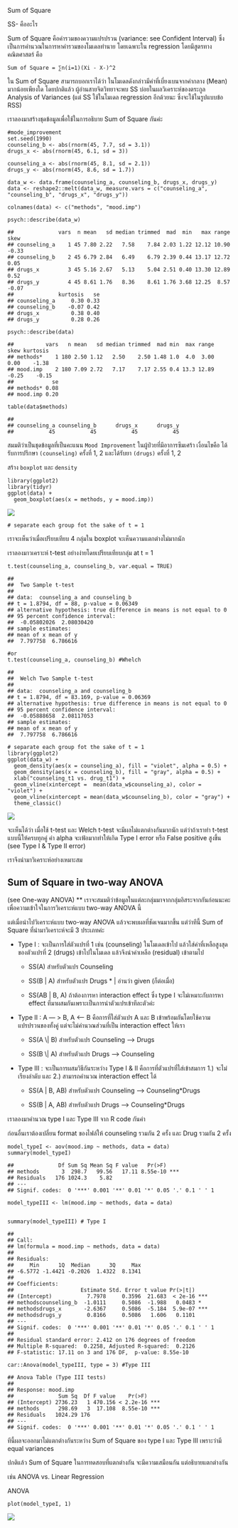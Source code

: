 Sum of Square

SS- คืออะไร

Sum of Square คือค่ารวมของความแปรปรวน (variance: see Confident Interval)
ซึ่งเป็นการคำนวณในการหาค่ารวมของโมเดลทำนาย โดยเฉพาะใน regression
โดยมีสูตรทางคณิตศาสตร์ คือ

    Sum of Square = ∑n(i=1)(Xi - X-)^2

ใน Sum of Square สามารถบอกเราได้ว่า
ในโมเดลดังกล่าวมีค่าที่เบี่ยงเบนจากค่ากลาง (Mean) มากน้อยเพียงใด
โดยปกติแล้ว ผู้อ่านสายจิตวิทยาจะพบ SS บ่อยในผลวิเคราะห์ของตระกูล
Analysis of Variances (แต่ SS ใช้ในโมเดล regression อีกด้วยนะ
ซึ่งจะใช้ในรูปแบบข้อ RSS)

เราลองมาสร้างชุดข้อมูลเพื่อใช้ในการอธิบาย Sum of Square กันค่ะ

    #mode_improvement
    set.seed(1990)
    counseling_b <- abs(rnorm(45, 7.7, sd = 3.1))
    drugs_x <- abs(rnorm(45, 6.1, sd = 3))

    counseling_a <- abs(rnorm(45, 8.1, sd = 2.1))
    drugs_y <- abs(rnorm(45, 8.6, sd = 1.7))

    data_w <- data.frame(counseling_a, counseling_b, drugs_x, drugs_y)
    data <- reshape2::melt(data_w, measure.vars = c("counseling_a", "counseling_b", "drugs_x", "drugs_y"))

    colnames(data) <- c("methods", "mood.imp")

    psych::describe(data_w)

    ##              vars  n mean   sd median trimmed  mad  min   max range  skew
    ## counseling_a    1 45 7.80 2.22   7.58    7.84 2.03 1.22 12.12 10.90 -0.33
    ## counseling_b    2 45 6.79 2.84   6.49    6.79 2.39 0.44 13.17 12.72  0.05
    ## drugs_x         3 45 5.16 2.67   5.13    5.04 2.51 0.40 13.30 12.89  0.52
    ## drugs_y         4 45 8.61 1.76   8.36    8.61 1.76 3.68 12.25  8.57 -0.07
    ##              kurtosis   se
    ## counseling_a     0.30 0.33
    ## counseling_b    -0.07 0.42
    ## drugs_x          0.38 0.40
    ## drugs_y          0.28 0.26

    psych::describe(data)

    ##          vars   n mean   sd median trimmed  mad min  max range  skew kurtosis
    ## methods*    1 180 2.50 1.12   2.50    2.50 1.48 1.0  4.0  3.00  0.00    -1.38
    ## mood.imp    2 180 7.09 2.72   7.17    7.17 2.55 0.4 13.3 12.89 -0.25    -0.15
    ##            se
    ## methods* 0.08
    ## mood.imp 0.20

    table(data$methods)

    ## 
    ## counseling_a counseling_b      drugs_x      drugs_y 
    ##           45           45           45           45

สมมติว่าเป็นชุดข้อมูลที่เป็นคะแนน `Mood Improvement`
ในผู้ป่วยที่มีอาการซึมเศร้า เงื่อนไขคือ ได้รับการปรึกษา `(counseling)`
ครั้งที่ 1, 2 และได้รับยา `(drugs)` ครั้งที่ 1, 2

สร้าง `boxplot` และ `density`

    library(ggplot2)
    library(tidyr)
    ggplot(data) +
      geom_boxplot(aes(x = methods, y = mood.imp))

![](Sum_of_Sq_files/figure-markdown_strict/unnamed-chunk-2-1.png)

    # separate each group fot the sake of t = 1

เราจะเห็นว่าเมื่อเปรียบเทียบ 4 กลุ่มใน boxplot
จะเห็นความแตกต่างไม่มากนัก

เราลองมาวเคราะห์ t-test อย่างง่ายโดยเปรียบเทียบกลุ่ม at t = 1

    t.test(counseling_a, counseling_b, var.equal = TRUE)

    ## 
    ##  Two Sample t-test
    ## 
    ## data:  counseling_a and counseling_b
    ## t = 1.8794, df = 88, p-value = 0.06349
    ## alternative hypothesis: true difference in means is not equal to 0
    ## 95 percent confidence interval:
    ##  -0.05802026  2.08030420
    ## sample estimates:
    ## mean of x mean of y 
    ##  7.797758  6.786616

    #or
    t.test(counseling_a, counseling_b) #Whelch

    ## 
    ##  Welch Two Sample t-test
    ## 
    ## data:  counseling_a and counseling_b
    ## t = 1.8794, df = 83.169, p-value = 0.06369
    ## alternative hypothesis: true difference in means is not equal to 0
    ## 95 percent confidence interval:
    ##  -0.05888658  2.08117053
    ## sample estimates:
    ## mean of x mean of y 
    ##  7.797758  6.786616

    # separate each group fot the sake of t = 1
    library(ggplot2)
    ggplot(data_w) +
      geom_density(aes(x = counseling_a), fill = "violet", alpha = 0.5) +
      geom_density(aes(x = counseling_b), fill = "gray", alpha = 0.5) +
      xlab("counseling_t1 vs. drug_t1") +
      geom_vline(xintercept =  mean(data_w$counseling_a), color = "violet") +
      geom_vline(xintercept = mean(data_w$counseling_b), color = "gray") +
      theme_classic()

![](Sum_of_Sq_files/figure-markdown_strict/unnamed-chunk-3-1.png)

จะเห็นได้ว่า เมื่อใช้ t-test และ Welch t-test จะมีผลไม่แตกต่างกันมากนัก
แต่ว่าถ้าเราทำ t-test แบบนี้ให้ครบทุกคู่ ค่า alpha จะเฟ้อมากทำให้เกิด
Type I error หรือ False positive สูงขึ้น (see Type I & Type II error)

เราจึงนำมาวิเคราะห์อย่างเหมาะสม

## Sum of Square in two-way ANOVA

(see One-way ANOVA) \*\*
เราจะสมมติว่าข้อมูลในแต่ละกลุ่มมาจากกลุ่มอิสระจากกันก่อนนะคะ
เพื่อความเข้าใจในการวิเคราะห์แบบ two-way ANOVA นี้

แต่เมื่อนำไปวิเคราะห์แบบ two-way ANOVA แล้วจะพบผลที่ชัดเจนมากขึ้น
แต่ว่าทีนี้ Sum of Square ที่นำมาวิเคราะห์จะมี 3 ประเภทค่ะ

-   Type I : จะเป็นการใส่ตัวแปรที่ 1 เช่น (counseling) ในโมเดลเข้าไป
    แล้วใส่ค่าที่เหลือสูงสุดของตัวแปรที่ 2 (drugs) เข้าไปในโมเดล
    แล้วจึงนำค่าเหลือ (residual) เข้าตามไป

    -   SS(A) สำหรับตัวแปร Counseling

    -   SS(B | A) สำหรับตัวแปร Drugs \* | อ่านว่า given (ก็ต่อเมื่อ)

    -   SS(AB | B, A) ถ้าต้องการหา interaction effect ซึ่ง type I
        จะไม่เหมาะกับการหา effect
        ที่มาผสมกันเพราะเป็นการนำตัวแปรเข้าทีละตัวค่ะ

-   Type II : A — &gt; B, A &lt;– B คือการที่ใส่ตัวแปร A และ B
    เข้าพร้อมกันโดยใช้ความแปรปรวนของทั้งคู่ แต่จะไม่คำนวณส่วนที่เป็น
    interaction effect ให้เรา

    -   SS(A \\| B) สำหรับตัวแปร Counseling –&gt; Drugs

    -   SS(B \\| A) สำหรับตัวแปร Drugs –&gt; Counseling

<!-- -->

-   Type III : จะเป็นการผสมวิธีกันระหว่าง Type I & II
    คือการที่ตัวแปรที่ใส่เข้าสมการ 1.) จะไม่เรียงลำดับ และ 2.)
    สามารถคำนวณ interaction effect ได้

    -   SS(A | B, AB) สำหรับตัวแปร Counseling —&gt; Counseling\*Drugs

    -   SS(B | A, AB) สำหรับตัวแปร Drugs —&gt; Counseling\*Drugs

เราลองมาคำนวณ type I และ Type III จาก R code กันค่า

ก่อนอื่นเราต้องเปลี่ยน format ของไฟล์ให้ counseling รวมกัน 2 ครั้ง และ
Drug รวมกัน 2 ครั้ง

    model_typeI <- aov(mood.imp ~ methods, data = data)
    summary(model_typeI)

    ##              Df Sum Sq Mean Sq F value   Pr(>F)    
    ## methods       3  298.7   99.56   17.11 8.55e-10 ***
    ## Residuals   176 1024.3    5.82                     
    ## ---
    ## Signif. codes:  0 '***' 0.001 '**' 0.01 '*' 0.05 '.' 0.1 ' ' 1

    model_typeIII <- lm(mood.imp ~ methods, data = data)


    summary(model_typeIII) # Type I

    ## 
    ## Call:
    ## lm(formula = mood.imp ~ methods, data = data)
    ## 
    ## Residuals:
    ##     Min      1Q  Median      3Q     Max 
    ## -6.5772 -1.4421 -0.2026  1.4322  8.1341 
    ## 
    ## Coefficients:
    ##                     Estimate Std. Error t value Pr(>|t|)    
    ## (Intercept)           7.7978     0.3596  21.683  < 2e-16 ***
    ## methodscounseling_b  -1.0111     0.5086  -1.988   0.0483 *  
    ## methodsdrugs_x       -2.6367     0.5086  -5.184  5.9e-07 ***
    ## methodsdrugs_y        0.8166     0.5086   1.606   0.1101    
    ## ---
    ## Signif. codes:  0 '***' 0.001 '**' 0.01 '*' 0.05 '.' 0.1 ' ' 1
    ## 
    ## Residual standard error: 2.412 on 176 degrees of freedom
    ## Multiple R-squared:  0.2258, Adjusted R-squared:  0.2126 
    ## F-statistic: 17.11 on 3 and 176 DF,  p-value: 8.55e-10

    car::Anova(model_typeIII, type = 3) #Type III

    ## Anova Table (Type III tests)
    ## 
    ## Response: mood.imp
    ##              Sum Sq  Df F value    Pr(>F)    
    ## (Intercept) 2736.23   1 470.156 < 2.2e-16 ***
    ## methods      298.69   3  17.108  8.55e-10 ***
    ## Residuals   1024.29 176                      
    ## ---
    ## Signif. codes:  0 '***' 0.001 '**' 0.01 '*' 0.05 '.' 0.1 ' ' 1

ทีนี้ผลจะออกมาไม่แตกต่างกันระหว่าง Sum of Square ของ type I และ Type III
เพราะว่ามี equal variances

ปกติแล้ว Sum of Square ในการทดสอบที่แตกต่างกัน จะมีความเสมือนกัน
แต่อธิบายแตกต่างกัน

เช่น ANOVA vs. Linear Regression

ANOVA

    plot(model_typeI, 1)

![](Sum_of_Sq_files/figure-markdown_strict/unnamed-chunk-6-1.png)
